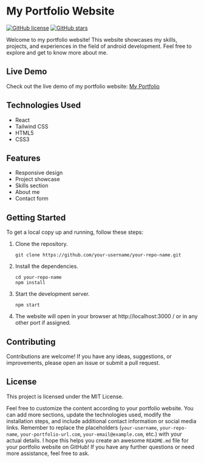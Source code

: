 # My Portfolio Website

[![GitHub license](https://img.shields.io/badge/license-MIT-blue.svg)](https://github.com/your-username/your-repo-name/blob/main/LICENSE)
[![GitHub stars](https://img.shields.io/github/stars/your-username/your-repo-name.svg)](https://github.com/your-username/your-repo-name/stargazers)

Welcome to my portfolio website! This website showcases my skills, projects, and experiences in the field of android development. Feel free to explore and get to know more about me.

## Live Demo

Check out the live demo of my portfolio website: [My Portfolio](https://manojkp08.github.io/MyPortfolioSite/)

## Technologies Used

- React
- Tailwind CSS
- HTML5
- CSS3

## Features

- Responsive design
- Project showcase
- Skills section
- About me
- Contact form

## Getting Started

To get a local copy up and running, follow these steps:

1. Clone the repository.
   ```shell
   git clone https://github.com/your-username/your-repo-name.git
   ```
2. Install the dependencies.
   ```shell
   cd your-repo-name
   npm install
   ```
3. Start the development server.
   ```shell
   npm start
   ```
4. The website will open in your browser at http://localhost:3000 / or in any other port if assigned.

## Contributing
Contributions are welcome! If you have any ideas, suggestions, or improvements, please open an issue or submit a pull request.

## License
This project is licensed under the MIT License.


Feel free to customize the content according to your portfolio website. You can add more sections, update the technologies used, modify the installation steps, and include additional contact information or social media links.
Remember to replace the placeholders (`your-username`, `your-repo-name`, `your-portfolio-url.com`, `your-email@example.com`, etc.) with your actual details.
I hope this helps you create an awesome `README.md` file for your portfolio website on GitHub! If you have any further questions or need more assistance, feel free to ask.

